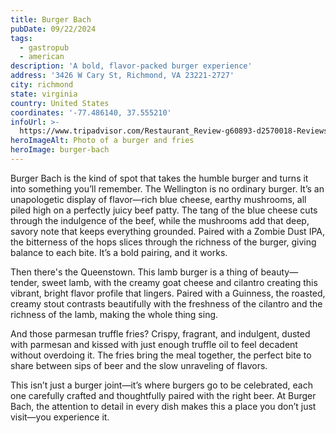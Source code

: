 ```yaml
---
title: Burger Bach
pubDate: 09/22/2024
tags:
  - gastropub
  - american
description: 'A bold, flavor-packed burger experience'
address: '3426 W Cary St, Richmond, VA 23221-2727'
city: richmond
state: virginia
country: United States
coordinates: '-77.486140, 37.555210'
infoUrl: >-
  https://www.tripadvisor.com/Restaurant_Review-g60893-d2570018-Reviews-Burger_Bach-Richmond_Virginia.html
heroImageAlt: Photo of a burger and fries
heroImage: burger-bach
---
```


Burger Bach is the kind of spot that takes the humble burger and turns it into something you’ll remember. The Wellington is no ordinary burger. It’s an unapologetic display of flavor—rich blue cheese, earthy mushrooms, all piled high on a perfectly juicy beef patty. The tang of the blue cheese cuts through the indulgence of the beef, while the mushrooms add that deep, savory note that keeps everything grounded. Paired with a Zombie Dust IPA, the bitterness of the hops slices through the richness of the burger, giving balance to each bite. It’s a bold pairing, and it works.

Then there's the Queenstown. This lamb burger is a thing of beauty—tender, sweet lamb, with the creamy goat cheese and cilantro creating this vibrant, bright flavor profile that lingers. Paired with a Guinness, the roasted, creamy stout contrasts beautifully with the freshness of the cilantro and the richness of the lamb, making the whole thing sing.

And those parmesan truffle fries? Crispy, fragrant, and indulgent, dusted with parmesan and kissed with just enough truffle oil to feel decadent without overdoing it. The fries bring the meal together, the perfect bite to share between sips of beer and the slow unraveling of flavors.

This isn’t just a burger joint—it’s where burgers go to be celebrated, each one carefully crafted and thoughtfully paired with the right beer. At Burger Bach, the attention to detail in every dish makes this a place you don’t just visit—you experience it.
